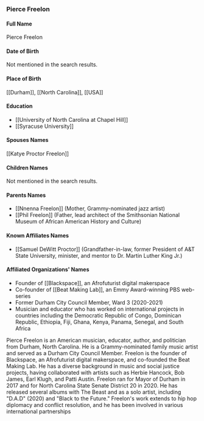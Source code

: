 ### Pierce Freelon

#### Full Name

Pierce Freelon

#### Date of Birth

Not mentioned in the search results.

#### Place of Birth

[[Durham]], [[North Carolina]], [[USA]]

#### Education

- [[University of North Carolina at Chapel Hill]]
- [[Syracuse University]]

#### Spouses Names

[[Katye Proctor Freelon]]

#### Children Names

Not mentioned in the search results.

#### Parents Names

- [[Nnenna Freelon]] (Mother, Grammy-nominated jazz artist)
- [[Phil Freelon]] (Father, lead architect of the Smithsonian National Museum of African American History and Culture)

#### Known Affiliates Names

- [[Samuel DeWitt Proctor]] (Grandfather-in-law, former President of A&T State University, minister, and mentor to Dr. Martin Luther King Jr.)

#### Affiliated Organizations' Names

- Founder of [[Blackspace]], an Afrofuturist digital makerspace
- Co-founder of [[Beat Making Lab]], an Emmy Award-winning PBS web-series
- Former Durham City Council Member, Ward 3 (2020-2021)
- Musician and educator who has worked on international projects in countries including the Democratic Republic of Congo, Dominican Republic, Ethiopia, Fiji, Ghana, Kenya, Panama, Senegal, and South Africa

Pierce Freelon is an American musician, educator, author, and politician from Durham, North Carolina. He is a Grammy-nominated family music artist and served as a Durham City Council Member. Freelon is the founder of Blackspace, an Afrofuturist digital makerspace, and co-founded the Beat Making Lab. He has a diverse background in music and social justice projects, having collaborated with artists such as Herbie Hancock, Bob James, Earl Klugh, and Patti Austin. Freelon ran for Mayor of Durham in 2017 and for North Carolina State Senate District 20 in 2020. He has released several albums with The Beast and as a solo artist, including "D.A.D" (2020) and "Black to the Future." Freelon's work extends to hip hop diplomacy and conflict resolution, and he has been involved in various international partnerships